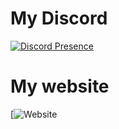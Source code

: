 # My Discord
[![Discord Presence](https://lanyard.cnrad.dev/api/949483790353444864)](https://discord.com/users/949483790353444864)
# My website
[![Website](https://qtzt.cf)
